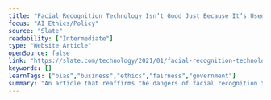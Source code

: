```yaml
---
title: "Facial Recognition Technology Isn’t Good Just Because It’s Used to Arrest Neo-Nazis"
focus: "AI Ethics/Policy"
source: "Slate"
readability: ["Intermediate"]
type: "Website Article"
openSource: false
link: "https://slate.com/technology/2021/01/facial-recognition-technology-capitol-siege.html"
keywords: []
learnTags: ["bias","business","ethics","fairness","government"]
summary: "An article that reaffirms the dangers of facial recognition technology, following arrests made after the Capitol Siege. "
---
```

